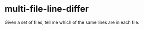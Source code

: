 multi-file-line-differ
======================

Given a set of files, tell me which of the same lines are in each file.